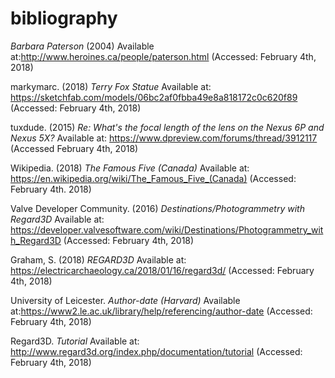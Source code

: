 # bibliography

*Barbara Paterson* (2004) Available at:http://www.heroines.ca/people/paterson.html (Accessed: February 4th, 2018)

markymarc. (2018) *Terry Fox Statue* Available at: https://sketchfab.com/models/06bc2af0fbba49e8a818172c0c620f89 (Accessed: February 4th, 2018)

tuxdude. (2015) *Re: What's the focal length of the lens on the Nexus 6P and Nexus 5X?* Available at: https://www.dpreview.com/forums/thread/3912117 (Accessed February 4th, 2018)

Wikipedia. (2018) *The Famous Five (Canada)* Available at: https://en.wikipedia.org/wiki/The_Famous_Five_(Canada) (Accessed: February 4th. 2018)

Valve Developer Community. (2016) *Destinations/Photogrammetry with Regard3D* Available at: https://developer.valvesoftware.com/wiki/Destinations/Photogrammetry_with_Regard3D (Accessed: February 4th, 2018)

Graham, S. (2018) *REGARD3D* Available at: https://electricarchaeology.ca/2018/01/16/regard3d/ (Accessed: February 4th, 2018)

University of Leicester. *Author-date (Harvard)* Available at:https://www2.le.ac.uk/library/help/referencing/author-date (Accessed: February 4th, 2018)

Regard3D. *Tutorial* Available at: http://www.regard3d.org/index.php/documentation/tutorial (Accessed: February 4th, 2018)

